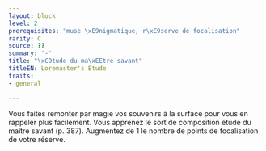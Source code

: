 ```yaml
---
layout: block
level: 2
prerequisites: "muse \xE9nigmatique, r\xE9serve de focalisation"
rarity: C
source: ??
summary: '-'
title: "\xC9tude du ma\xEEtre savant"
titleEN: Loremaster's Etude
traits:
- general

---
```


<p>Vous faites remonter par magie vos souvenirs à la surface pour vous en rappeler plus facilement. Vous apprenez le sort de composition étude du maître savant (p. 387). Augmentez de 1 le nombre de points de focalisation de votre réserve.</p>
